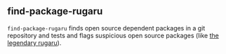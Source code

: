 ## find-package-rugaru

`find-package-rugaru` finds open source dependent packages in a git
repository and tests and flags suspicious open source packages (like
[the legendary rugaru](https://en.wikipedia.org/wiki/Rougarou)).
